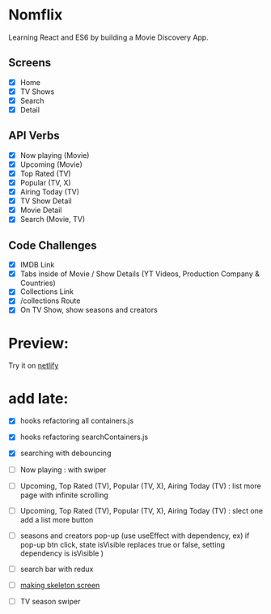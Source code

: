 # Nomflix

Learning React and ES6 by building a Movie Discovery App.

## Screens

- [x] Home
- [x] TV Shows
- [x] Search
- [x] Detail

## API Verbs

- [x] Now playing (Movie)
- [x] Upcoming (Movie)
- [x] Top Rated (TV)
- [x] Popular (TV, X)
- [x] Airing Today (TV)
- [x] TV Show Detail
- [x] Movie Detail
- [x] Search (Movie, TV)

## Code Challenges

- [x] IMDB Link
- [x] Tabs inside of Movie / Show Details (YT Videos, Production Company & Countries)
- [x] Collections Link
- [x] /collections Route
- [x] On TV Show, show seasons and creators

# Preview:

Try it on [netlify](https://clever-boyd-7aff23.netlify.app/#/)

# add late:
- [X] hooks refactoring all containers.js
- [X] hooks refactoring searchContainers.js
- [X] searching with debouncing
- [ ] Now playing : with swiper
- [ ] Upcoming, Top Rated (TV), Popular (TV, X), Airing Today (TV) : list more page with infinite scrolling
- [ ] Upcoming, Top Rated (TV), Popular (TV, X), Airing Today (TV) : slect one add a list more button
- [ ] seasons and creators pop-up (use useEffect with dependency, ex) if pop-up btn click, state isVisible replaces true or false, setting dependency is isVisible )
- [ ] search bar with redux
- [ ] [making skeleton screen](https://unordinarydays.tistory.com/184)
- [ ] TV season swiper

